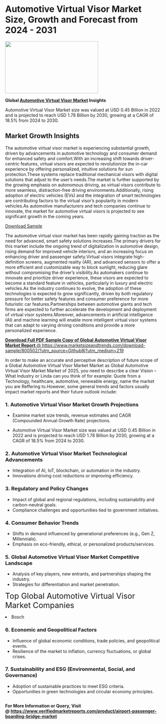<H1>Automotive Virtual Visor Market Size, Growth and Forecast from 2024 - 2031</H1><img class="aligncenter size-medium wp-image-584254" src="https://thirdeyenews.in/wp-content/uploads/2024/09/Global-Market-Research-300x168.jpeg" alt="" width="300" height="168" /><p><strong>Global&nbsp;<a href="https://www.marketsizeandtrends.com/download-sample/800502/?utm_source=Github8j?utm_medium=219">Automotive Virtual Visor Market</a> Insights</strong></p><p>Automotive Virtual Visor Market size was valued at USD 0.45 Billion in 2022 and is projected to reach USD 1.78 Billion by 2030, growing at a CAGR of 18.5% from 2024 to 2030.</p><p><h2>Market Growth Insights</h2> <p>The automotive virtual visor market is experiencing substantial growth, driven by advancements in automotive technology and consumer demand for enhanced safety and comfort.With an increasing shift towards driver-centric features, virtual visors are expected to revolutionize the in-car experience by offering personalized, intuitive solutions for sun protection.These systems replace traditional mechanical visors with digital solutions that adjust to the user’s needs.The market is further supported by the growing emphasis on autonomous driving, as virtual visors contribute to more seamless, distraction-free driving environments.Additionally, rising adoption of electric vehicles (EVs) and the integration of smart technologies are contributing factors to the virtual visor’s popularity in modern vehicles.As automotive manufacturers and tech companies continue to innovate, the market for automotive virtual visors is projected to see significant growth in the coming years.</p> <p><a href="#">Download Sample</a></p> <p>The automotive virtual visor market has been rapidly gaining traction as the need for advanced, smart safety solutions increases.The primary drivers for this market include the ongoing trend of digitalization in automotive design, rising demand for improved vehicle interiors, and an increasing focus on enhancing driver and passenger safety.Virtual visors integrate high-definition screens, augmented reality (AR), and advanced sensors to offer a more efficient and customizable way to block sunlight, reducing glare without compromising the driver’s visibility.As automakers continue to innovate and prioritize driver experience, these visors are expected to become a standard feature in vehicles, particularly in luxury and electric vehicles.As the industry continues to evolve, the adoption of these technologies is expected to grow significantly, driven by both regulatory pressure for better safety features and consumer preference for more futuristic car features.Partnerships between automotive giants and tech firms are expected to further accelerate the development and deployment of virtual visor systems.Moreover, advancements in artificial intelligence (AI) and machine learning will enable more intelligent virtual visor systems that can adapt to varying driving conditions and provide a more personalized experience.</p> <p><a href="#"></p><p><span class=""><strong>Download Full PDF Sample Copy of Global Automotive Virtual Visor Market Report</strong> @ <a href="https://www.marketsizeandtrends.com/download-sample/800502/?utm_source=Github8j?utm_medium=219" target="_blank">https://www.marketsizeandtrends.com/download-sample/800502/?utm_source=Github8j?utm_medium=219</a></span></p><p>In order to make an accurate and perceptive description of future scope of a Global&nbsp;Automotive Virtual Visor Market Market as Global&nbsp;Automotive Virtual Visor Market Market of 2025, you need to describe a clear Vision &ndash; What Industry or Linda can you think of for example: Quote from a Technology, healthcare, automotive, renewable energy, name the market you are Reffering to.However, some general trends and factors usually impact market reports and their future outlook include:</p><h3>1.&nbsp;<strong>Automotive Virtual Visor Market Growth Projections</strong></h3><ul><li>Examine market size trends, revenue estimates and CAGR (Compounded Annual Growth Rate) projections.</li><li><p>Automotive Virtual Visor Market size was valued at USD 0.45 Billion in 2022 and is projected to reach USD 1.78 Billion by 2030, growing at a CAGR of 18.5% from 2024 to 2030.</p></li></ul><h3>2.&nbsp;<strong>Automotive Virtual Visor Market Technological Advancements</strong></h3><ul><li>Integration of AI, IoT, blockchain, or automation in the industry.</li><li>Innovations driving cost reductions or improving efficiency.</li></ul><h3>3.&nbsp;<strong>Regulatory and Policy Changes</strong></h3><ul><li>Impact of global and regional regulations, including sustainability and carbon-neutral goals.</li><li>Compliance challenges and opportunities tied to government initiatives.</li></ul><h3>4.&nbsp;<strong>Consumer Behavior Trends</strong></h3><ul><li>Shifts in demand influenced by generational preferences (e.g., Gen Z, Millennials).</li><li>Emphasis on eco-friendly, ethical, or personalized products/services.</li></ul><h3>5.&nbsp;<strong>Global Automotive Virtual Visor Market Competitive Landscape</strong></h3><ul><li>Analysis of key players, new entrants, and partnerships shaping the industry.</li><li>Strategies for differentiation and market penetration.</li></ul><p data-pm-slice="1 1 []"><span style="color: inherit; font-family: inherit; font-size: 25px;">Top Global Automotive Virtual Visor Market Companies</span></p><div class="" data-test-id=""><p><li>Bosch</li></p></div><h3>6.&nbsp;<strong>Economic and Geopolitical Factors</strong></h3><ul><li>Influence of global economic conditions, trade policies, and geopolitical events.</li><li>Resilience of the market to inflation, currency fluctuations, or global crises.</li></ul><h3>7.&nbsp;<strong>Sustainability and ESG (Environmental, Social, and Governance)</strong></h3><ul><li>Adoption of sustainable practices to meet ESG criteria.</li><li>Opportunities in green technologies and circular economy principles.</li></ul><h2><strong style="font-size: 14px;">For More Information or Query, Visit @&nbsp;</strong><a style="background-color: #ffffff; font-size: 14px;" href="https://www.marketsizeandtrends.com/report/automotive-virtual-visor-market/" target="_blank">https://www.verifiedmarketreports.com/product/airport-passenger-boarding-bridge-market</a></h2>